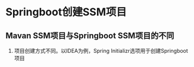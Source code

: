 # Springboot创建SSM项目

## Mavan SSM项目与Springboot SSM项目的不同
  1. 项目创建方式不同。以IDEA为例，Spring Initializr选项用于创建Springboot项目
